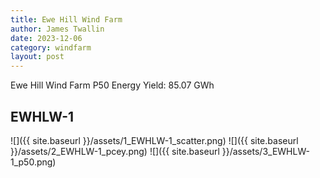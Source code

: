 ```yaml
---
title: Ewe Hill Wind Farm
author: James Twallin
date: 2023-12-06
category: windfarm
layout: post
---
```

Ewe Hill Wind Farm P50 Energy Yield: 85.07 GWh

EWHLW-1
-------------
![]({{ site.baseurl }}/assets/1_EWHLW-1_scatter.png)
![]({{ site.baseurl }}/assets/2_EWHLW-1_pcey.png)
![]({{ site.baseurl }}/assets/3_EWHLW-1_p50.png)

